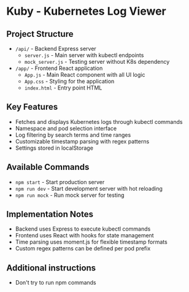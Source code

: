 # Kuby - Kubernetes Log Viewer

## Project Structure
- `/api/` - Backend Express server
  - `server.js` - Main server with kubectl endpoints
  - `mock_server.js` - Testing server without K8s dependency
- `/app/` - Frontend React application
  - `App.js` - Main React component with all UI logic
  - `App.css` - Styling for the application
  - `index.html` - Entry point HTML

## Key Features
- Fetches and displays Kubernetes logs through kubectl commands
- Namespace and pod selection interface
- Log filtering by search terms and time ranges
- Customizable timestamp parsing with regex patterns
- Settings stored in localStorage

## Available Commands
- `npm start` - Start production server
- `npm run dev` - Start development server with hot reloading
- `npm run mock` - Run mock server for testing

## Implementation Notes
- Backend uses Express to execute kubectl commands
- Frontend uses React with hooks for state management
- Time parsing uses moment.js for flexible timestamp formats
- Custom regex patterns can be defined per pod prefix

## Additional instructions

- Don't try to run npm commands